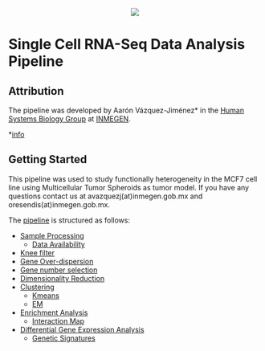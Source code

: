 <p align="center">
  <img src="https://user-images.githubusercontent.com/60892768/74993425-88d39900-5410-11ea-8643-b701551d0472.png">
</p>

# Single Cell RNA-Seq Data Analysis Pipeline

## Attribution

The pipeline was developed by Aarón Vázquez-Jiménez*  in the [Human Systems Biology Group](https://resendislab.github.io/) at [INMEGEN](https://www.inmegen.gob.mx/).

*[info](https://www.linkedin.com/in/aar%C3%B3n-v%C3%A1zquez-jim%C3%A9nez-798473159/)

## Getting Started

This pipeline was used to study functionally heterogeneity in the MCF7 cell line using Multicellular Tumor Spheroids as tumor model. If you have any questions contact us at avazquezj(at)inmegen.gob.mx and oresendis(at)inmegen.gob.mx.

The [pipeline](Pipeline/pipeline.md) is structured as follows:

* [Sample Processing](Pipeline/pipeline.md#samples-processing)
  - [Data Availability](Pipeline/pipeline.md#samples-data-availability)
* [Knee filter](Pipeline/pipeline.md#knee-filter)
* [Gene Over-dispersion](Pipeline/pipeline.md#gene-over-dispersion)
* [Gene number selection](Pipeline/pipeline.md#gene-number-selection)
* [Dimensionality Reduction](Pipeline/pipeline.md#Dimensionality-Reduction)
* [Clustering](Pipeline/pipeline.md#Clustering)
  - [Kmeans](Pipeline/pipeline.md#kmeans)
  - [EM](pipeline.md#expectation-maximization-algorithm)
* [Enrichment Analysis](Pipeline/pipeline.md#Enrichment-Analysis)
  - [Interaction Map](Pipeline/pipeline.md#Interaction-Map)
* [Differential Gene Expression Analysis](Pipeline/pipeline.md#Differential-Gene-Expression-Analysis)
  - [Genetic Signatures](Pipeline/pipeline.md#Genetic-signatures)



